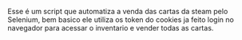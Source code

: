 Esse é um script que automatiza a venda das cartas da steam pelo Selenium, bem basico ele utiliza os token do cookies ja feito login no navegador para acessar o inventario e vender todas as cartas.

